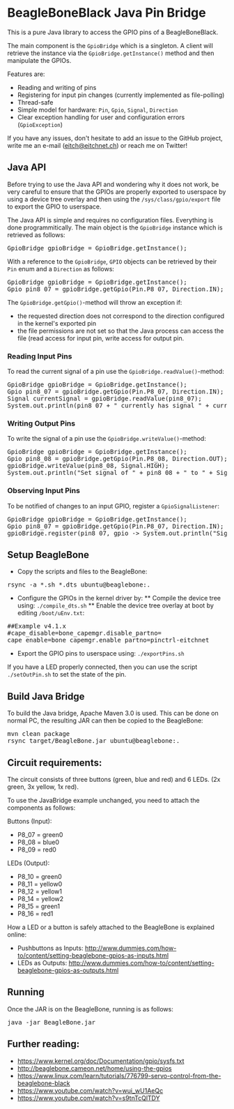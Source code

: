 # BeagleBoneBlack Java Pin Bridge
This is a pure Java library to access the GPIO pins of a BeagleBoneBlack.

The main component is the `GpioBridge` which is a singleton. A client will retrieve the instance via the `GpioBridge.getInstance()` method and then manipulate the GPIOs.

Features are:
* Reading and writing of pins
* Registering for input pin changes (currently implemented as file-polling)
* Thread-safe
* Simple model for hardware: `Pin`, `Gpio`, `Signal`, `Direction`
* Clear exception handling for user and configuration errors (`GpioException`)

If you have any issues, don't hesitate to add an issue to the GitHub project, write me an e-mail (eitch@eitchnet.ch) or reach me on Twitter!

## Java API
Before trying to use the Java API and wondering why it does not work, be very careful to ensure that the GPIOs are properly exported to userspace by using a device tree overlay and then using the `/sys/class/gpio/export` file to export the GPIO to userspace.

The Java API is simple and requires no configuration files. Everything is done programmitically. The main object is the `GpioBridge` instance which is retrieved as follows:
<pre>
GpioBridge gpioBridge = GpioBridge.getInstance();
</pre>

With a reference to the `GpioBridge`, `GPIO` objects can be retrieved by their `Pin` enum and a `Direction` as follows:
<pre>
GpioBridge gpioBridge = GpioBridge.getInstance();
Gpio pin8_07 = gpioBridge.getGpio(Pin.P8_07, Direction.IN);
</pre>

The `GpioBridge.getGpio()`-method will throw an exception if:
* the requested direction does not correspond to the direction configured in the kernel's exported pin
* the file permissions are not set so that the Java process can access the file (read access for input pin, write access for output pin.

### Reading Input Pins
To read the current signal of a pin use the `GpioBridge.readValue()`-method:
<pre>
GpioBridge gpioBridge = GpioBridge.getInstance();
Gpio pin8_07 = gpioBridge.getGpio(Pin.P8_07, Direction.IN);
Signal currentSignal = gpioBridge.readValue(pin8_07);
System.out.println(pin8_07 + " currently has signal " + currentSignal);
</pre>

### Writing Output Pins
To write the signal of a pin use the `GpioBridge.writeValue()`-method:
<pre>
GpioBridge gpioBridge = GpioBridge.getInstance();
Gpio pin8_08 = gpioBridge.getGpio(Pin.P8_08, Direction.OUT);
gpioBridge.writeValue(pin8_08, Signal.HIGH);
System.out.println("Set signal of " + pin8_08 + " to " + Signal.HIGH);
</pre>

### Observing Input Pins
To be notified of changes to an input GPIO, register a `GpioSignalListener`:
<pre>
GpioBridge gpioBridge = GpioBridge.getInstance();
Gpio pin8_07 = gpioBridge.getGpio(Pin.P8_07, Direction.IN);
gpioBridge.register(pin8_07, gpio -> System.out.println("Signal of "+pin8_07 + " has changed to " + gpio.getSignal()));
</pre>


## Setup BeagleBone
* Copy the scripts and files to the BeagleBone:
<pre>
rsync -a *.sh *.dts ubuntu@beaglebone:.
</pre>
* Configure the GPIOs in the kernel driver by:
** Compile the device tree using: `./compile_dts.sh`
** Enable the device tree overlay at boot by editing `/boot/uEnv.txt`:
<pre>
##Example v4.1.x
#cape_disable=bone_capemgr.disable_partno=
cape_enable=bone_capemgr.enable_partno=pinctrl-eitchnet
</pre>
* Export the GPIO pins to userspace using: `./exportPins.sh`

If you have a LED properly connected, then you can use the script `./setOutPin.sh` to set the state of the pin.

## Build Java Bridge
To build the Java bridge, Apache Maven 3.0 is used. This can be done on normal PC, the resulting JAR can then be copied to the BeagleBone:
<pre>
mvn clean package
rsync target/BeagleBone.jar ubuntu@beaglebone:.
</pre>

## Circuit requirements:
The circuit consists of three buttons (green, blue and red) and 6 LEDs. (2x green, 3x yellow, 1x red).

To use the JavaBridge example unchanged, you need to attach the components as follows:

Buttons (Input):
* P8_07 = green0
* P8_08 = blue0
* P8_09 = red0

LEDs (Output):
* P8_10 = green0
* P8_11 = yellow0
* P8_12 = yellow1
* P8_14 = yellow2
* P8_15 = green1
* P8_16 = red1

How a LED or a button is safely attached to the BeagleBone is explained online:
* Pushbuttons as Inputs: http://www.dummies.com/how-to/content/setting-beaglebone-gpios-as-inputs.html
* LEDs as Outputs: http://www.dummies.com/how-to/content/setting-beaglebone-gpios-as-outputs.html

## Running
Once the JAR is on the BeagleBone, running is as follows:
<pre>
java -jar BeagleBone.jar
</pre>

## Further reading:
* https://www.kernel.org/doc/Documentation/gpio/sysfs.txt
* http://beaglebone.cameon.net/home/using-the-gpios
* https://www.linux.com/learn/tutorials/776799-servo-control-from-the-beaglebone-black
* https://www.youtube.com/watch?v=wui_wU1AeQc
* https://www.youtube.com/watch?v=s9tnTcQlTDY

